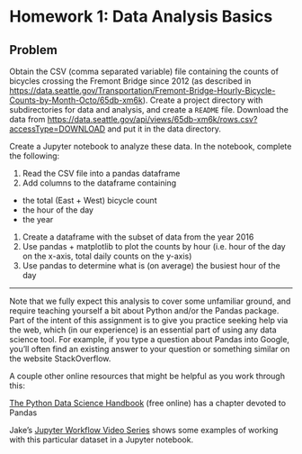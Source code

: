 # Homework 1: Data Analysis Basics

## Problem

Obtain the CSV (comma separated variable) file containing the counts of bicycles crossing the Fremont Bridge since 2012 (as described in https://data.seattle.gov/Transportation/Fremont-Bridge-Hourly-Bicycle-Counts-by-Month-Octo/65db-xm6k). Create a project directory with subdirectories for data and analysis, and create a `README` file. Download the data from https://data.seattle.gov/api/views/65db-xm6k/rows.csv?accessType=DOWNLOAD and put it in the data directory.

Create a Jupyter notebook to analyze these data. In the notebook, complete the following:

1. Read the CSV file into a pandas dataframe
1. Add columns to the dataframe containing
 * the total (East + West) bicycle count
 * the hour of the day
 * the year
1. Create a dataframe with the subset of data from the year 2016
1. Use pandas + matplotlib to plot the counts by hour (i.e. hour of the day on the x-axis, total daily counts on the y-axis)
1. Use pandas to determine what is (on average) the busiest hour of the day

-----

Note that we fully expect this analysis to cover some unfamiliar ground, and require teaching yourself a bit about Python and/or the Pandas package. Part of the intent of this assignment is to give you practice seeking help via the web, which (in our experience) is an essential part of using any data science tool. For example, if you type a question about Pandas into Google, you’ll often find an existing answer to your question or something similar on the website StackOverflow.

A couple other online resources that might be helpful as you work through this:

[The Python Data Science Handbook](https://jakevdp.github.io/PythonDataScienceHandbook/) (free online) has a chapter devoted to Pandas

Jake’s [Jupyter Workflow Video Series](http://jakevdp.github.io/blog/2017/03/03/reproducible-data-analysis-in-jupyter/) shows some examples of working with this particular dataset in a Jupyter notebook. 
